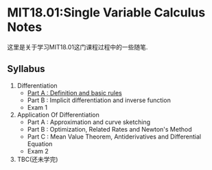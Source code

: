 # MIT18.01:Single Variable Calculus Notes

这里是关于学习MIT18.01这门课程过程中的一些随笔.

## Syllabus

1. Differentiation
   - [Part A : Definition and basic rules](https://github.com/Beckhol/MIT18.01-Single-variable-calculus-Notes/tree/main/Differentiation/Part%20A%20:%20Definition%20And%20Basic%20Rules)
   - Part B : Implicit differentiation and inverse function
   - Exam 1
2. Application Of Differentiation
   - Part A : Approximation and curve sketching
   - Part B : Optimization, Related Rates and Newton's Method
   - Part C : Mean Value Theorem, Antiderivatives and Differential Equation
   - Exam 2
3. TBC(还未学完)
